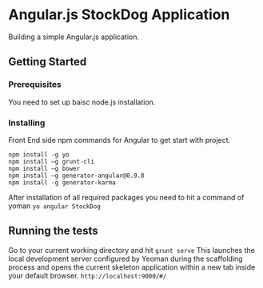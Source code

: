 # Angular.js StockDog Application

Building a simple Angular.js application.
## Getting Started  

### Prerequisites   
You need to set up baisc node.js installation.
    

### Installing
Front End side npm commands for Angular to get start with project.
```    
npm install -g yo  
npm install –g grunt-cli
npm install –g bower
npm install –g generator-angular@0.9.8
npm install -g generator-karma
```
After installation of all required packages you need to hit a command of yoman 
``` yo angular StockDog ```

## Running the tests
Go to your current working directory and hit ```grunt serve```
This launches the local development server configured by Yeoman during the scaffolding process
and opens the current skeleton application within a new tab inside your default browser.
 ``` http://localhost:9000/#/ ``` 